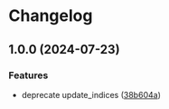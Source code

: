 # Changelog

## 1.0.0 (2024-07-23)


### Features

* deprecate update_indices ([38b604a](https://github.com/nomic-ai/ts-nomic/commit/38b604a943b4c74515d8cce45de665dbe66a2bd0))
